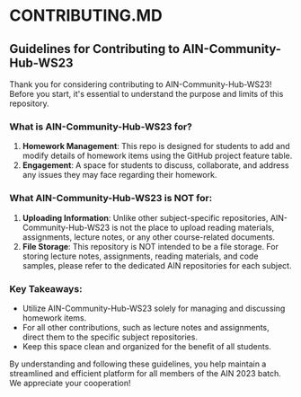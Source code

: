 # CONTRIBUTING.MD

## Guidelines for Contributing to AIN-Community-Hub-WS23

Thank you for considering contributing to AIN-Community-Hub-WS23! Before you start, it's essential to understand the purpose and limits of this repository.

### What is AIN-Community-Hub-WS23 for?

1. **Homework Management**: This repo is designed for students to add and modify details of homework items using the GitHub project feature table.
2. **Engagement**: A space for students to discuss, collaborate, and address any issues they may face regarding their homework.

### What AIN-Community-Hub-WS23 is NOT for:

1. **Uploading Information**: Unlike other subject-specific repositories, AIN-Community-Hub-WS23 is not the place to upload reading materials, assignments, lecture notes, or any other course-related documents.
2. **File Storage**: This repository is NOT intended to be a file storage. For storing lecture notes, assignments, reading materials, and code samples, please refer to the dedicated AIN repositories for each subject.

### Key Takeaways:

- Utilize AIN-Community-Hub-WS23 solely for managing and discussing homework items.
- For all other contributions, such as lecture notes and assignments, direct them to the specific subject repositories.
- Keep this space clean and organized for the benefit of all students.

By understanding and following these guidelines, you help maintain a streamlined and efficient platform for all members of the AIN 2023 batch. We appreciate your cooperation!
